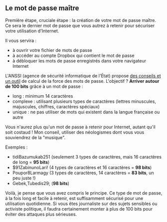 ## Le mot de passe maître

Première étape, cruciale étape : la création de votre mot de passe maître. Ce sera le dernier mot de passe que vous autrez à retenir pour sécuriser votre utilisation d'Internet.

Il vous servira :

- à ouvrir votre fichier de mots de passe
- à accéder au compte Dropbox qui contient le mot de passe
- à débloquer les mots de passe enregistrés dans votre navigateur Internet

L'ANSSI (agence de sécurité informatique de l'État) propose [des conseils et un outil](https://www.ssi.gouv.fr/administration/precautions-elementaires/calculer-la-force-dun-mot-de-passe/) de calcul de la force des mots de passe. L'objectif ? **Arriver autour de 100 bits** grâce à un mot de passe :

- long : minimum 14 caractères
- complexe : utilisant plusieurs types de caractères (lettres minuscules, majuscules, chiffres, caractères spéciaux)
- unique : ne pas utiliser de mots qui existent dans la langue française ou autre

Vous n'aurez plus qu'un mot de passe à retenir pour Internet, autant qu'il soit costaud ! Mon conseil, utiliser des néologismes dont vous vous souviendrez de la "musique".

Exemples :

- tidiBazumukab251 (seulement 3 types de caractères, mais 16 caractères de long = **95 bits**)
- $91ZabinunoLari! (4 types de caractères et 16 caractères = **98 bits**)
- Poupor8Larmagy (3 types de caractères, 14 caractères = **83 bits**, un peu juste !)
- Gebek,Tubedis29; (**98 bits**)

Voilà, je pense que vous avez compris le principe. Ce type de mot de passe, à la fois long et facile à retenir, est suffisamment sécurisé pour une utilisation quotidienne. Si vous êtes journaliste sur des sujets sensibles ou activiste politique, il faudra certainement monter à plus de 100 bits pour éviter des attaques plus sérieuses.
